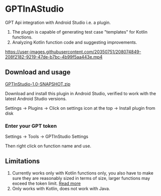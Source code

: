 # GPTInAStudio

GPT Api integration with Android Studio i.e. a plugin.

1) The plugin is capable of generating test case "templates" for Kotlin functions.
2) Analyzing Kotlin function code and suggesting improvements.

https://user-images.githubusercontent.com/20350751/208074849-208f2182-9219-47de-b7bc-4b99f5aa443e.mp4

## Download and usage

[GPTInStudio-1.0-SNAPSHOT.zip](https://github.com/Sushobh/GPTInAStudio/files/10244814/GPTInStudio-1.0-SNAPSHOT.zip)

Download and install this plugin in Android Studio, verified to work with the latest Android Studio versions.

Settings -> Plugins -> Click on settings icon at the top -> Install plugin from disk

### Enter your GPT token
Settings -> Tools -> GPTInStudio Settings

Then right click on function name and use.

## Limitations

1) Currently works only with Kotlin functions only, you also have to make sure they are reasonably sized in 
   terms of size, larger functions may exceed the token limit. 
   [Read more](https://beta.openai.com/docs/guides/completion/inserting-text)
2) Only works with Kotlin, does not work with Java.   


